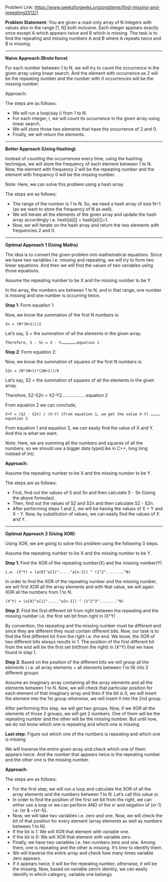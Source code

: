 Problem Link: https://www.geeksforgeeks.org/problems/find-missing-and-repeating2512/1

**Problem Statement**: You are given a read-only array of N integers with values also in the range [1, N] both inclusive. Each integer appears exactly once except A which appears twice and B which is missing. The task is to find the repeating and missing numbers A and B where A repeats twice and B is missing.

------------------------------------------------------------------

**Naive Approach (Brute force)**

For each number between 1 to N, we will try to count the occurrence in the given array using linear search. And the element with occurrence as 2 will be the repeating number and the number with 0 occurrences will be the missing number.

Approach:

The steps are as follows:

- We will run a loop(say i) from 1 to N.
- For each integer, i, we will count its occurrence in the given array using linear search.
- We will store those two elements that have the occurrence of 2 and 0.
- Finally, we will return the elements.

------------------------------------------------------------------

**Better Approach (Using Hashing)** 

Instead of counting the occurrences every time, using the hashing technique, we will store the frequency of each element between 1 to N. Now, the element with frequency 2 will be the repeating number and the element with frequency 0 will be the missing number.

Note: Here, we can solve this problem using a hash array.

The steps are as follows:

- The range of the number is 1 to N. So, we need a hash array of size N+1 (as we want to store the frequency of N as well).
- We will iterate all the elements of the given array and update the hash array accordingly i.e. hash[a[i]] = hash[a[i]]+1.
- Now, we will iterate on the hash array and return the two elements with frequencies 2 and 0.

------------------------------------------------------------------

**Optimal Approach 1 (Using Maths)**

The idea is to convert the given problem into mathematical equations. Since we have two variables i.e. missing and repeating, we will try to form two linear equations. And then we will find the values of two variables using those equations.

Assume the repeating number to be X and the missing number to be Y.

In the array, the numbers are between 1 to N, and in that range, one number is missing and one number is occurring twice.

**Step 1**: Form equation 1:

Now, we know the summation of the first N numbers is:

```
Sn = (N*(N+1))/2
```

Let’s say, S = the summation of all the elements in the given array.

```
Therefore, S - Sn = X - Y…………………equation 1
```

**Step 2**: Form equation 2:

Now, we know the summation of squares of the first N numbers is:

```
S2n = (N*(N+1)*(2N+1))/6
```

Let’s say, S2 = the summation of squares of all the elements in the given array.

Therefore, S2-S2n = X2-Y2...................equation 2

From equation 2 we can conclude,

```
X+Y = (S2 - S2n) / (X-Y) [From equation 1, we get the value X-Y] ………… equation 3
```

From equation 1 and equation 3, we can easily find the value of X and Y. And this is what we want.

Note: Here, we are summing all the numbers and squares of all the numbers, so we should use a bigger data type(Like in C++, long long instead of int).

**Approach:**

Assume the repeating number to be X and the missing number to be Y.

The steps are as follows:

- First, find out the values of S and Sn and then calculate S - Sn (Using the above formulas).
- Then, find out the values of S2 and S2n and then calculate S2 - S2n.
- After performing steps 1 and 2, we will be having the values of X + Y and X - Y. Now, by substitution of values, we can easily find the values of X and Y.

------------------------------------------------------------------

**Optimal Approach 2 (Using XOR)**: 

Using XOR, we are going to solve this problem using the following 3 steps.

Assume the repeating number to be X and the missing number to be Y.

**Step 1**: Find the XOR of the repeating number(X) and the missing number(Y)

```
i.e. (X^Y) = (a[0]^a[1]^.....^a[n-1]) ^ (1^2^........^N)
```

In order to find the XOR of the repeating number and the missing number, we will first XOR all the array elements and with that value, we will again XOR all the numbers from 1 to N.

```
(X^Y) = (a[0]^a[1]^.....^a[n-1]) ^ (1^2^3^........^N)
```

**Step 2**: Find the first different bit from right between the repeating and the missing number i.e. the first set bit from right in (X^Y)

By convention, the repeating and the missing number must be different and since they are different they must contain different bits. Now, our task is to find the first different bit from the right i.e. the end. We know, the XOR of two different bits always results in 1. The position of the first different bit from the end will be the first set bit(from the right) in (X^Y) that we have found in step 1.

**Step 3**: Based on the position of the different bits we will group all the elements ( i.e. all array elements + all elements between 1 to N) into 2 different groups

Assume an imaginary array containing all the array elements and all the elements between 1 to N. Now, we will check that particular position for each element of that imaginary array and then if the bit is 0, we will insert the element into the 1st group otherwise, we will insert it into the 2nd group. 

After performing this step, we will get two groups. Now, if we XOR all the elements of those 2 groups, we will get 2 numbers. One of them will be the repeating number and the other will be the missing number. But until now, we do not know which one is repeating and which one is missing.

**Last step**: Figure out which one of the numbers is repeating and which one is missing

We will traverse the entire given array and check which one of them appears twice. And the number that appears twice is the repeating number and the other one is the missing number.

**Approach**:

The steps are as follows:

- For the first step, we will run a loop and calculate the XOR of all the array elements and the numbers between 1 to N. Let’s call this value xr.
- In order to find the position of the first set bit from the right, we can either use a loop or we can perform AND of the xr and negation of (xr-1) i.e. (xr & ~(xr-1)).
- Now, we will take two variables i.e. zero and one. Now, we will check the bit of that position for every element (array elements as well as numbers between 1 to N).
- If the bit is 1: We will XOR that element with variable one.
- If the bit is 0: We will XOR that element with variable zero.
- Finally, we have two variables i.e. two numbers zero and one. Among them, one is repeating and the other is missing. It’s time to identify them. 
- We will traverse the entire array and check how many times variable zero appears. 
- If it appears twice, it will be the repeating number, otherwise, it will be the missing. Now, based on variable zero’s identity, we can easily identify in which category, variable one belongs.
